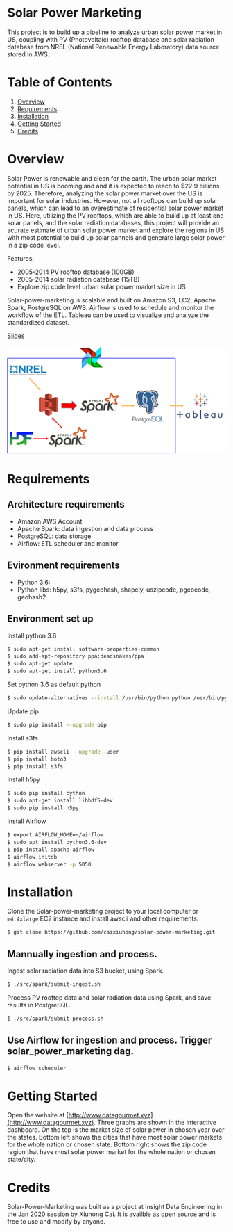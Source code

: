 # Solar Power Marketing 
This project is to build up a pipeline to analyze urban solar power market in US, coupling with PV (Photovoltaic) rooftop database and solar radiation database from NREL (National Renewable Energy Laboratory) data source stored in AWS.

# Table of Contents

1. [Overview](README.md#overview)
2. [Requirements](README.md#requirements)
3. [Installation](README.md#installation)
4. [Getting Started](README.md#getting-started)
5. [Credits](README.md#credits)

# Overview
Solar Power is renewable and clean for the earth. The urban solar market potential in US is booming and and it is expected to reach to $22.9 billions by 2025. Therefore, analyzing the solar power market over the US is important for solar industries. However, not all rooftops can build up solar panels, which can lead to an overestimate of residential solar power market in US. Here, utilizing the PV rooftops, which are able to build up at least one solar panels, and the solar radiation databases, this project will provide an acurate estimate of urban solar power market and explore the regions in US with most potential to build up solar pannels and generate large solar power in a zip code level.

Features:
- 2005-2014 PV rooftop database (100GB)
- 2005-2014 solar radiation database (15TB)
- Explore zip code level urban solar power market size in US

Solar-power-marketing is scalable and built on Amazon S3, EC2, Apache Spark, PostgreSQL on AWS. Airflow is used to schedule and monitor the workflow of the ETL. Tableau can be used to visualize and analyze the standardized dataset.

[Slides](https://drive.google.com/open?id=1QFfqpmwcNVOsM8dnTihsSDQ28R_BQJEHRMxpEA28v6w)

![Pipeline](demo/pipeline.png)

# Requirements
## Architecture requirements
* Amazon AWS Account
* Apache Spark: data ingestion and data process
* PostgreSQL: data storage
* Airflow: ETL scheduler and monitor
## Evironment requirements
* Python 3.6: 
* Python libs: h5py, s3fs, pygeohash, shapely, uszipcode, pgeocode, geohash2


## Environment set up
Install python 3.6 

```bash
$ sudo apt-get install software-properties-common
$ sudo add-apt-repository ppa:deadsnakes/ppa 
$ sudo apt-get update
$ sudo apt-get install python3.6
```

Set python 3.6 as default python

```bash
$ sudo update-alternatives --install /usr/bin/python python /usr/bin/python3.6 1
```

Update pip

```bash
$ sudo pip install --upgrade pip
```

Install s3fs

```bash
$ pip install awscli --upgrade –user
$ pip install boto3
$ pip install s3fs
```

Install h5py

```bash
$ sudo pip install cython
$ sudo apt-get install libhdf5-dev
$ sudo pip install h5py
```

Install Airflow

```bash
$ export AIRFLOW_HOME=~/airflow
$ sudo apt install python3.6-dev
$ pip install apache-airflow
$ airflow initdb
$ airflow webserver -p 5050
```

# Installation
Clone the Solar-power-marketing project to your local computer or `m4.4xlarge` EC2 instance and install awscli and other requirements.

```bash
$ git clone https://github.com/caixiuhong/solar-power-marketing.git
```

## Mannually ingestion and process.
Ingest solar radiation data into S3 bucket, using Spark.

```bash
$ ./src/spark/submit-ingest.sh
```

Process PV rooftop data and solar radiation data using Spark, and save results in PostgreSQL.

```bash
$ ./src/spark/submit-process.sh
```

## Use Airflow for ingestion and process. Trigger solar_power_marketing dag.
```bash
$ airflow scheduler
```

# Getting Started

Open the website at [http://www.datagourmet.xyz](http://www.datagourmet.xyz). Three graphs are shown in the interactive dashboard. On the top is the market size of solar power in chosen year over the states. Bottom left shows the cities that have most solar power markets for the whole nation or chosen state. Bottom right shows the zip code region that have most solar power market for the whole nation or chosen state/city. 

# Credits

Solar-Power-Marketing was built as a project at Insight Data Engineering in the Jan 2020 session by Xiuhong Cai. It is availble as open source and is free to use and modify by anyone.

